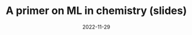 ---
title: "A primer on ML in chemistry (slides)"
date: "2022-11-29"
section: "chemistry"
category: "literature"
excerpt: "Primer on machine learning and an application to chemistry"
pdfUrl: "/pdfs/lit_slides_ML_Nov_2022.pdf"  # Optional, only for publications
---